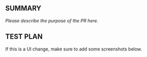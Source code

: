 ## SUMMARY

_Please describe the purpose of the PR here._

## TEST PLAN

If this is a UI change, make sure to add some screenshots below.
